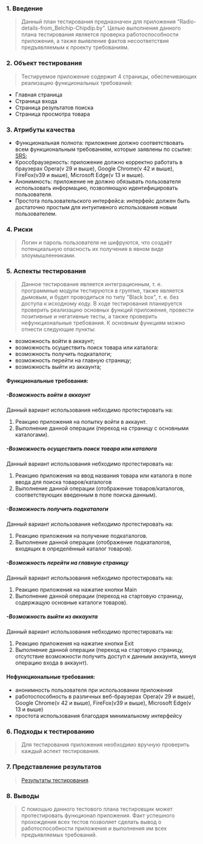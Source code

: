 ### 1. Введение
> Данный план тестирования предназначен для приложения "Radio-details-from_Belchip-Chipdip.by". Целью выполнения данного плана 
тестирования является проверка работоспособности приложения, а также выявление фактов несоответствия 
предъявляемым к проекту требованиям.
### 2. Объект тестирования
> Тестируемое приложение содержит 4 страницы, обеспечивающих реализацию функциональных требований:
 - Главная страница
 - Страница входа
 - Страница результатов поиска
 - Страница просмотра товара
### 3. Атрибуты качества
- Функциональная полнота: приложение должно соответствовать всем функциональным требованиям,
которые заявлены по ссылке: [SRS](https://github.com/NikMsh/Radio-details-from_Belchip-Chipdip.by/blob/master/Project%20Documentation/SRS(RU).md#3.1);
- Кроссбраузерность: приложение должно корректно работать в браузерах Opera(v 29 и выше), Google Chrome(v 42 и выше), FireFox(v39 и выше), Microsoft Edge(v 13 и выше).
- Анонимность: приложение не должно обязывать пользователя использовать информацию, позволяющую идентифицировать пользователя.
- Простота пользовательского интерфейса: интерфейс должен быть достаточно простым для интуитивного
использования новым пользователем.
### 4. Риски
> Логин и пароль пользователя не шифруются, что создаёт потенциальную опасность их получения в явном виде злоумышленниками.
### 5. Аспекты тестирования
> Данное тестирование является интеграционным, т. е. программные модули тестируются в группке, также является дымовым, и будет проводиться по типу "Black box", т. е. без доступа к исходному коду. В ходе тестирования планируется проверить реализацию основных функций приложения, провести позитивные
и негативные тесты, а также проверить нефункциональные требования. К основным функциям можно отнести
следующие пункты:

- возможность войти в аккаунт;
- возможность осуществить поиск товара или каталога:
- возможность получить подкаталоги;
- возможность перейти на главную страницу;
- возможность выйти из аккаунта;

#### Функциональные требования:

##### -Возможность войти в аккаунт
Данный вариант использования небходимо протестировать на:
1. Реакцию приложения на попытку войти в аккаунт.
2. Выполнение данной операции (переход на страницу с основными каталогами).

##### -Возможность осуществить поиск товара или каталога
Данный вариант использования небходимо протестировать на:
1. Реакцию приложения на ввод названия товара или каталога в поле ввода для поиска товаров/каталогов
2. Выполнение данной операции (отображение товаров/каталогов, соответствующих введенным в поле поиска данным).

##### -Возможность получить подкаталоги
Данный вариант использования небходимо протестировать на:
1. Реакцию приложения на получение подкаталогов.
2. Выполнение данной операции (отображение подкаталогов, входящих в определённый каталог товаров).

##### -Возможность перейти на главную страницу
Данный вариант использования небходимо протестировать на:
1. Реакцию приложения на нажатие кнопки Main
2. Выполнение данной операции (переход на стартовую страницу, содержащую основные каталоги товаров).

##### -Возможность выйти из аккаунта
Данный вариант использования небходимо протестировать на:
1. Реакцию приложения на нажатие кнопки Exit
2. Выполнение данной операции (переход на стартовую страницу, отсутствие возможности получить
доступ к данным аккаунта, минуя операцию входа в аккаунт).

#### Нефункциональные требования:
- анонимность пользователя при использовании приложения
- работоспособность в различных веб-браузерах Opera(v 29 и выше), Google Chrome(v 42 и выше), FireFox(v39 и выше), Microsoft Edge(v 13 и выше)
- простота использования благодаря минимальному интерфейсу

### 6. Подходы к тестированию
> Для тестирования приложения необходимо вручную проверить каждый аспект тестирования.

### 7. Представление результатов
> [Результаты тестирования](https://github.com/NikMsh/Radio-details-from_Belchip-Chipdip.by/blob/master/Project%20Documentation/testing/testRes.md).

### 8. Выводы
> С помощью данного тестового плана тестировщик может протестировать функционал приложения.
Факт успешного прохождения всех тестов позволяет сделать вывод о работоспособности приложения
и выполнения им всех предъявляемых требований.
